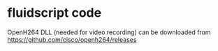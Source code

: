 # fluidscript code

OpenH264 DLL (needed for video recording) can be downloaded from https://github.com/cisco/openh264/releases
